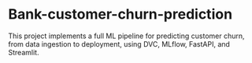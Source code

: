 
# Bank-customer-churn-prediction


This project implements a full ML pipeline for predicting customer churn, from data ingestion to deployment, using DVC, MLflow, FastAPI, and Streamlit.